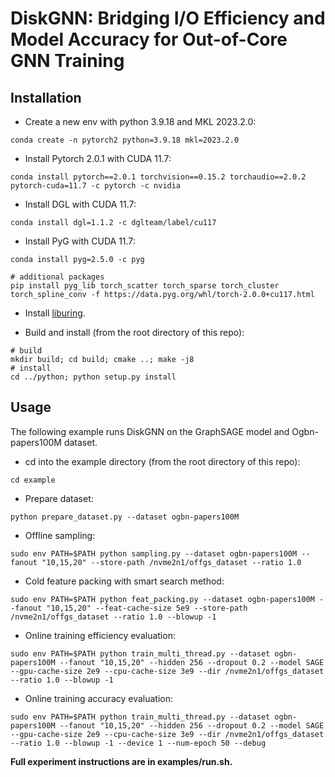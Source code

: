 # DiskGNN: Bridging I/O Efficiency and Model Accuracy for Out-of-Core GNN Training

## Installation

* Create a new env with python 3.9.18 and MKL 2023.2.0:

```shell
conda create -n pytorch2 python=3.9.18 mkl=2023.2.0
```

* Install Pytorch 2.0.1 with CUDA 11.7:

```shell
conda install pytorch==2.0.1 torchvision==0.15.2 torchaudio==2.0.2 pytorch-cuda=11.7 -c pytorch -c nvidia
```

* Install DGL with CUDA 11.7:

```shell
conda install dgl=1.1.2 -c dglteam/label/cu117
```

* Install PyG with CUDA 11.7:

```shell
conda install pyg=2.5.0 -c pyg

# additional packages
pip install pyg_lib torch_scatter torch_sparse torch_cluster torch_spline_conv -f https://data.pyg.org/whl/torch-2.0.0+cu117.html
```

* Install [liburing](https://github.com/axboe/liburing).

* Build and install (from the root directory of this repo):

```shell
# build
mkdir build; cd build; cmake ..; make -j8
# install
cd ../python; python setup.py install
```

## Usage

The following example runs DiskGNN on the GraphSAGE model and Ogbn-papers100M dataset.

- cd into the example directory (from the root directory of this repo):

```shell
cd example
```

* Prepare dataset:

```shell
python prepare_dataset.py --dataset ogbn-papers100M
```

* Offline sampling:

```shell
sudo env PATH=$PATH python sampling.py --dataset ogbn-papers100M --fanout "10,15,20" --store-path /nvme2n1/offgs_dataset --ratio 1.0
```

* Cold feature packing with smart search method:

```shell
sudo env PATH=$PATH python feat_packing.py --dataset ogbn-papers100M --fanout "10,15,20" --feat-cache-size 5e9 --store-path /nvme2n1/offgs_dataset --ratio 1.0 --blowup -1
```

* Online training efficiency evaluation:

```shell
sudo env PATH=$PATH python train_multi_thread.py --dataset ogbn-papers100M --fanout "10,15,20" --hidden 256 --dropout 0.2 --model SAGE --gpu-cache-size 2e9 --cpu-cache-size 3e9 --dir /nvme2n1/offgs_dataset --ratio 1.0 --blowup -1
```

- Online training accuracy evaluation:

```shell
sudo env PATH=$PATH python train_multi_thread.py --dataset ogbn-papers100M --fanout "10,15,20" --hidden 256 --dropout 0.2 --model SAGE --gpu-cache-size 2e9 --cpu-cache-size 3e9 --dir /nvme2n1/offgs_dataset --ratio 1.0 --blowup -1 --device 1 --num-epoch 50 --debug
```

**Full experiment instructions are in examples/run.sh.**
